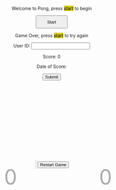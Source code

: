 <!-- <!DOCTYPE html> -->
<html>
<head>
  <meta charset="UTF-8">
  <title>Pong Game</title>
  <style>
    #pong-container {
      position: absolute;
      left: 50%;
      transform: translate(-50%, +60%);
      width: 600px;
      height: 400px;
    }
    canvas {
      width: 100%;
      height: 100%;
      background: #222;
      border: 5px solid #eee;
    }
    canvas:focus{
      outline: none;
    }
    .score {
      font-size: 4rem;
      color: #aaa;
      position: absolute;
      top: 10px;
    }
    #score1 {
      left: 150px;
    }
    #score2 {
      left: 450px;
    }
    #start_game_button {
      height: 40px;
      width: 100px;
    }
  </style>
</head>
<body>
  <div class="container bg-secondary" style="text-align:center;">
        <!-- Main Menu -->
        <div id="menu" class="py-4 text-light">
            <p>Welcome to Pong, press <span style="background-color: #d4ca1c; color: #000000">start</span> to begin</p>
            <button id="start_game_button" onclick="gameLoop()">Start</button>
        </div>
        <!-- Game Over -->
        <div id="gameover" class="py-4 text-light">
            <p>Game Over, press <span style="background-color: #d4ca1c; color: #000000">start</span> to try again</p>
            <form action="javascript:create_user()">
                <p><label>
                    User ID:
                    <input type="text" name="username" id="username" required>
                </label></p>
                <p><label>
                    Score:
                    <span name="score" id="score">0</span>
                </label></p>
                <p><label>
                    Date of Score:
                    <span type="date" name="dos" id="dos"></span>
                </label></p>
                <p>
                    <button onclick="alert('Your score has been posted!')">Submit</button>
                </p>
            </form>
            <!-- <a id="new_game1" class="link-alert">new game</a>
            <a id="setting_menu1" class="link-alert">settings</a> -->
        </div>
        <!-- Play Screen -->
        <div id="empty-space"></div>
        <div id="pong-container" style="text-align:center;">
          <canvas id="canvas"></canvas>
          <div class="score" id="score1">0</div>
          <div class="score" id="score2">0</div>
          <button id="restartButton">Restart Game</button>
        </div>
  </div>

<script>
  const canvas = document.getElementById('canvas');
  const ctx = canvas.getContext('2d');
  const ballSize = 5;
  const PONG_GAMEOVER = document.getElementById("gameover");
  // const button_new_game = document.getElementById("new_game");
  // Set the canvas width and height
  canvas.width = 600;
  canvas.height = 400;
  PONG_GAMEOVER.style.display= "none";
  // Set the initial ball position and velocity
  let ballX, ballY, ballSpeedX, ballSpeedY;
  resetBall();


  // Set the initial paddle positions
  let paddle1Y = canvas.height / 2 - 40;
  let paddle2Y = canvas.height / 2 - 40;

  // Set the paddle dimensions
  const paddleWidth = 10;
  const paddleHeight = 80;

  // Set the initial scores
  let scorePlayer1 = 0;
  let scorePlayer2 = 0;

  // Define the score limit
  const scoreLimit = 2;

  // Get the score elements
  const score1 = document.getElementById('score1');
  const score2 = document.getElementById('score2');
  // Restart
  const restartButton = document.getElementById('restartButton');
  restartButton.addEventListener('click', restart);

  // Draw the paddles and ball on the canvas
  function drawPaddlesAndBall() {
    // Clear the canvas
    ctx.clearRect(0, 0, canvas.width, canvas.height);
    // Draw the paddles
    ctx.fillStyle = '#fff';
    ctx.fillRect(0 + 10, paddle1Y, paddleWidth, paddleHeight);
    ctx.fillRect(canvas.width - paddleWidth - 10, paddle2Y, paddleWidth, paddleHeight);

    // Draw the ball
    ctx.beginPath();
    ctx.fillStyle = '#fff';
    ctx.arc(ballX, ballY, ballSize, 0, Math.PI * 2);
    ctx.fill();
  }


  // Update the ball position and check for collisions
  function moveBall() {
    ballX += ballSpeedX;
    ballY += ballSpeedY;
    // Check for collisions with the top and bottom walls
    if (ballY - ballSize < 0 || ballY + ballSize > canvas.height) {
      ballSpeedY = -ballSpeedY;
    }
    // Check for collisions with the paddles
    if (ballX - ballSize < paddleWidth + 10 && ballY > paddle1Y && ballY < paddle1Y + paddleHeight) {
      ballSpeedX = -ballSpeedX;
      let deltaY = ballY - (paddle1Y + paddleHeight / 2);
      ballSpeedY = deltaY * 0.35;
    } else if (ballX + ballSize > canvas.width - paddleWidth - 10 && ballY > paddle2Y && ballY < paddle2Y + paddleHeight) {
      ballSpeedX = -ballSpeedX;
      let deltaY = ballY - (paddle2Y + paddleHeight / 2);
      ballSpeedY = deltaY * 0.35;
    }

    // Check for a goal scored by player 1
    if (ballX - ballSize < 0) {
      scorePlayer2++;
      resetBall();
    }

    // Check for a goal scored by player 2
    if (ballX + ballSize > canvas.width) {
      scorePlayer1++;
      resetBall();
    }
  }

  // Reset the ball to the center of the canvas
  function resetBall() {
    ballX = canvas.width / 2;
    ballY = canvas.height / 2;
    ballSpeedX = Math.random() < 0.5 ? -5 : 5;
    ballSpeedY = Math.random() * 4 - 2;
  }
  function resetBallNoSpeed() {
    ballX = canvas.width / 2;
    ballY = canvas.height / 2;
  }

  // Update the paddle positions based on the user input
  function movePaddles() {
    // Move the first paddle (player 1)
    if (wPressed) {
    paddle1Y -= 5;
    } else if (sPressed) {
    paddle1Y += 5;
    }
    // Move the second paddle (player 2)
    if (upPressed) {
      paddle2Y -= 5;
    } else if (downPressed) {
      paddle2Y += 5;
    }

    // Make sure the paddles don't move off the screen
    if (paddle1Y < 0) {
      paddle1Y = 0;
    } else if (paddle1Y + paddleHeight > canvas.height) {
      paddle1Y = canvas.height - paddleHeight;
    }

    if (paddle2Y < 0) {
      paddle2Y = 0;
    } else if (paddle2Y + paddleHeight > canvas.height) {
      paddle2Y = canvas.height - paddleHeight;
    }
  }

  // Main game loop
  function gameLoop() {
    drawPaddlesAndBall();
    moveBall();
    movePaddles();
    checkGameEnd();
    // Update the score display
    score1.textContent = scorePlayer1;
    score2.textContent = scorePlayer2;
    requestAnimationFrame(gameLoop);
    console.log(score1);
    console.log(score2);
    // return hi;
  }

  // Detect user input
  let wPressed = false;
  let sPressed = false;
  let upPressed = false;
  let downPressed = false;

  document.addEventListener('keydown', (event) => {
  if (event.key === 'w') {
  wPressed = true;
  } else if (event.key === 's') {
  sPressed = true;
  } else if (event.key === 'ArrowUp') {
  upPressed = true;
  } else if (event.key === 'ArrowDown') {
  downPressed = true;
  }
  });

  document.addEventListener('keyup', (event) => {
  if (event.key === 'w') {
  wPressed = false;
  } else if (event.key === 's') {
  sPressed = false;
  } else if (event.key === 'ArrowUp') {
  upPressed = false;
  } else if (event.key === 'ArrowDown') {
  downPressed = false;
  }
  });

  // Start the game loop
  // gameLoop();



  function restart() {
    // Reset the scores
    scorePlayer1 = 0;
    scorePlayer2 = 0;

    // Reset the ball and paddles
    resetBallNoSpeed();
    paddle1Y = canvas.height / 2 - 40;
    paddle2Y = canvas.height / 2 - 40;
  }

  // Check for the game end
  function checkGameEnd() {
    
    
    // Check if player 1 has won
    if (scorePlayer1 >= scoreLimit) {
      score1.textContent = scorePlayer1;
      alert('Player 1 wins!');
      PONG_GAMEOVER.style.display= "block";
      window.close();
      }
    // return gameLoop();
    // Check if player 2 has won
    if (scorePlayer2 >= scoreLimit) {
      score2.textContent = scorePlayer2;
      alert('Player 2 wins!');
      PONG_GAMEOVER.style.display= "block";
      window.close();
      }
      // return gameLoop();
    }
</script>

</body>
</html> 
